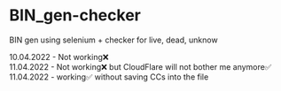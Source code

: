 # BIN_gen-checker
BIN gen using selenium + checker for live, dead, unknow

10.04.2022 - Not working❌<br />
11.04.2022 - Not working❌ but CloudFlare will not bother me anymore✅<br />
11.04.2022 - working✅ without saving CCs into the file
